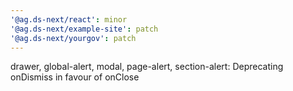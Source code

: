 ```yaml
---
'@ag.ds-next/react': minor
'@ag.ds-next/example-site': patch
'@ag.ds-next/yourgov': patch
---
```


drawer, global-alert, modal, page-alert, section-alert: Deprecating onDismiss in favour of onClose
